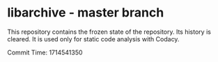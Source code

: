 # libarchive - master branch

This repository contains the frozen state of the repository.
Its history is cleared. It is used only for static code
analysis with Codacy.

Commit Time: 1714541350